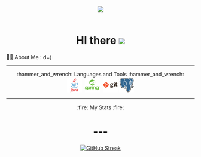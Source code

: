<div id="header" align="center">
  <img src="https://media.giphy.com/media/M9gbBd9nbDrOTu1Mqx/giphy.gif" width="100"/>
</div>

<div  align="center">
  <img src="https://komarev.com/ghpvc/?username=Roman-30&style=flat-square&color=blue" alt=""/>
  </div>
  
  <div align="center">
  <h1>
  HI there
  <img src="https://media.giphy.com/media/hvRJCLFzcasrR4ia7z/giphy.gif" width="30px"/>
</h1>
  </div>
  
  :woman_technologist: About Me : d=)
  
  
  ---
<div align="center">
 :hammer_and_wrench: Languages and Tools :hammer_and_wrench:
  </div>
<div align="center">
  <img src="https://github.com/devicons/devicon/blob/master/icons/java/java-original-wordmark.svg" title="Java" alt="Java" width="40" height="40"/>&nbsp;
  <img src="https://github.com/devicons/devicon/blob/master/icons/spring/spring-original-wordmark.svg" title="Spring" alt="Spring" width="40" height="40"/>&nbsp;
  <img src="https://github.com/devicons/devicon/blob/master/icons/git/git-original-wordmark.svg" title="Git" **alt="Git" width="40" height="40"/>
   <img src="https://github.com/devicons/devicon/blob/master/icons/postgresql/postgresql-original.svg" title="Postgres" alt="Postgres" width="40" height="40"/>
</div>

---

<div align="center">
  :fire: My Stats :fire:
  </div>
  <div align="center">
  
  <div>
    <h1>
      ---
    </h1>
  </div>
  
[![GitHub Streak](http://github-readme-streak-stats.herokuapp.com?user=Roman-30&theme=dracula&hide_border=true&date_format=M%20j%5B%2C%20Y%5D&mode=weekly)](https://git.io/streak-stats)
  
  </div>
